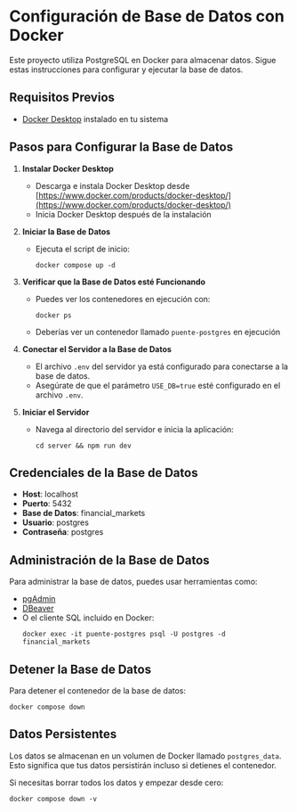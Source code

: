 # Configuración de Base de Datos con Docker

Este proyecto utiliza PostgreSQL en Docker para almacenar datos. Sigue estas instrucciones para configurar y ejecutar la base de datos.

## Requisitos Previos

- [Docker Desktop](https://www.docker.com/products/docker-desktop/) instalado en tu sistema

## Pasos para Configurar la Base de Datos

1. **Instalar Docker Desktop**

   - Descarga e instala Docker Desktop desde [https://www.docker.com/products/docker-desktop/](https://www.docker.com/products/docker-desktop/)
   - Inicia Docker Desktop después de la instalación

2. **Iniciar la Base de Datos**

   - Ejecuta el script de inicio:

     ```
     docker compose up -d
     ```

3. **Verificar que la Base de Datos esté Funcionando**

   - Puedes ver los contenedores en ejecución con:
     ```
     docker ps
     ```
   - Deberías ver un contenedor llamado `puente-postgres` en ejecución

4. **Conectar el Servidor a la Base de Datos**

   - El archivo `.env` del servidor ya está configurado para conectarse a la base de datos.
   - Asegúrate de que el parámetro `USE_DB=true` esté configurado en el archivo `.env`.

5. **Iniciar el Servidor**
   - Navega al directorio del servidor e inicia la aplicación:
     ```
     cd server && npm run dev
     ```

## Credenciales de la Base de Datos

- **Host**: localhost
- **Puerto**: 5432
- **Base de Datos**: financial_markets
- **Usuario**: postgres
- **Contraseña**: postgres

## Administración de la Base de Datos

Para administrar la base de datos, puedes usar herramientas como:

- [pgAdmin](https://www.pgadmin.org/download/)
- [DBeaver](https://dbeaver.io/download/)
- O el cliente SQL incluido en Docker:
  ```
  docker exec -it puente-postgres psql -U postgres -d financial_markets
  ```

## Detener la Base de Datos

Para detener el contenedor de la base de datos:

```
docker compose down
```

## Datos Persistentes

Los datos se almacenan en un volumen de Docker llamado `postgres_data`. Esto significa que tus datos persistirán incluso si detienes el contenedor.

Si necesitas borrar todos los datos y empezar desde cero:

```
docker compose down -v
```
